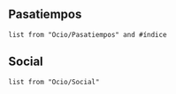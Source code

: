 ## Pasatiempos
``` dataview
list from "Ocio/Pasatiempos" and #índice
```
## Social
``` dataview
list from "Ocio/Social"
```
